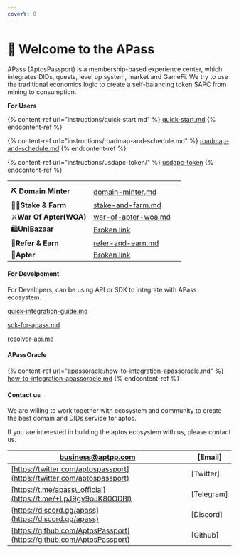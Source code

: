 ```yaml
---
coverY: 0
---
```


# 👋 Welcome to the APass

APass (AptosPassport) is a membership-based experience center, which integrates DIDs, quests, level up system, market and GameFi. We try to use the traditional economics logic to create a self-balancing token $APC from mining to consumption.

**For Users**

{% content-ref url="instructions/quick-start.md" %}
[quick-start.md](instructions/quick-start.md)
{% endcontent-ref %}

{% content-ref url="instructions/roadmap-and-schedule.md" %}
[roadmap-and-schedule.md](instructions/roadmap-and-schedule.md)
{% endcontent-ref %}

{% content-ref url="instructions/usdapc-token/" %}
[usdapc-token](instructions/usdapc-token/)
{% endcontent-ref %}

<table data-view="cards"><thead><tr><th></th><th data-hidden data-card-target data-type="content-ref"></th><th data-hidden data-card-cover data-type="files"></th></tr></thead><tbody><tr><td><strong>⛏️ Domain Minter</strong></td><td><a href="domain-name/domain-minter.md">domain-minter.md</a></td><td></td></tr><tr><td>👨‍🌾<strong>Stake &#x26; Farm</strong></td><td><a href="stake/stake-and-farm.md">stake-and-farm.md</a></td><td></td></tr><tr><td>⚔️<strong>War Of Apter(WOA)</strong></td><td><a href="aportal/war-of-apter-woa.md">war-of-apter-woa.md</a></td><td></td></tr><tr><td>🛍️<strong>UniBazaar</strong></td><td><a href="broken-reference">Broken link</a></td><td></td></tr><tr><td>🤝<strong>Refer &#x26; Earn</strong></td><td><a href="domain-name/refer-and-earn.md">refer-and-earn.md</a></td><td></td></tr><tr><td> 🎯<strong>Apter</strong></td><td><a href="broken-reference">Broken link</a></td><td></td></tr></tbody></table>

#### For Develpoment

For Developers, can be using API or SDK to integrate with APass ecosystem.

&#x20;    [quick-integration-guide.md](development/quick-integration-guide.md "mention")

&#x20;    [sdk-for-apass.md](development/sdk-for-apass.md "mention")

&#x20;    [resolver-api.md](development/resolver-api.md "mention")

#### APassOracle

{% content-ref url="apassoracle/how-to-integration-apassoracle.md" %}
[how-to-integration-apassoracle.md](apassoracle/how-to-integration-apassoracle.md)
{% endcontent-ref %}

#### Contact us

We are willing to work together with ecosystem and community to create the best domain and DIDs service for aptos.

If you are interested in building the aptos ecosystem with us, please contact us.

| [business@aptpp.com](mailto:business@aptpp.com)                        | \[Email]    |
| ---------------------------------------------------------------------- | ----------- |
| [https://twitter.com/aptospassport](https://twitter.com/aptospassport) | \[Twitter]  |
| [https://t.me/apass\_official](https://t.me/+LpJ9gv9oJK80ODBl)         | \[Telegram] |
| [https://discord.gg/apass](https://discord.gg/apass)                   | \[Discord]  |
| [https://github.com/AptosPassport](https://github.com/AptosPassport)   | \[Github]   |
